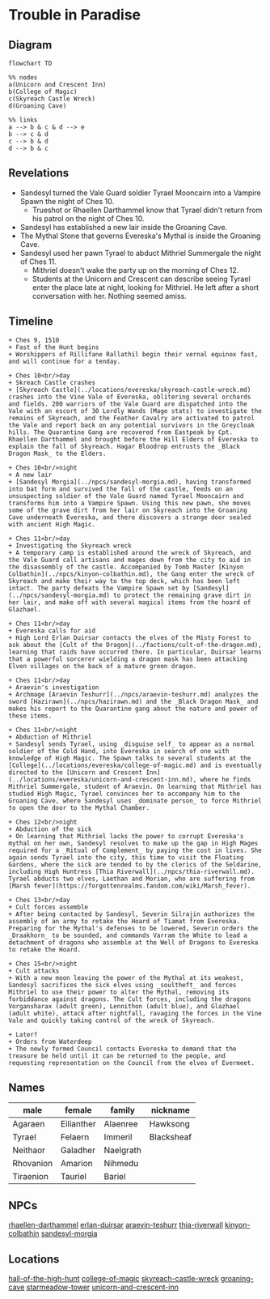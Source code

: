 # Trouble in Paradise
## Diagram
```mermaid
flowchart TD

%% nodes
a(Unicorn and Crescent Inn)
b(College of Magic)
c(Skyreach Castle Wreck)
d(Groaning Cave)

%% links
a --> b & c & d --> e
b --> c & d
c --> b & d
d --> b & c
```
## Revelations
- Sandesyl turned the Vale Guard soldier Tyrael Mooncairn into a Vampire Spawn the night of Ches 10.
	- Trueshot or Rhaellen Darthammel know that Tyrael didn't return from his patrol on the night of Ches 10.
- Sandesyl has established a new lair inside the Groaning Cave.
- The Mythal Stone that governs Evereska's Mythal is inside the Groaning Cave.
- Sandesyl used her pawn Tyrael to abduct Mithriel Summergale the night of Ches 11.
	- Mithriel doesn't wake the party up on the morning of Ches 12.
	- Students at the Unicorn and Crescent can describe seeing Tyrael enter the place late at night, looking for Mithriel. He left after a short conversation with her. Nothing seemed amiss.

## Timeline
```timeline
+ Ches 9, 1510
+ Fast of the Hunt begins
+ Worshippers of Rillifane Rallathil begin their vernal equinox fast, and will continue for a tenday.

+ Ches 10<br/>day
+ Skreach Castle crashes
+ [Skyreach Castle](../locations/evereska/skyreach-castle-wreck.md) crashes into the Vine Vale of Evereska, oblitering several orchards and fields. 200 warriors of the Vale Guard are dispatched into the Vale with an escort of 30 Lordly Wands (Mage stats) to investigate the remains of Skyreach, and the Feather Cavalry are activated to patrol the Vale and report back on any potential survivors in the Greycloak hills. The Quarantine Gang are recovered from Eastpeak by Cpt. Rhaellen Darthammel and brought before the Hill Elders of Evereska to explain the fall of Skyreach. Hagar Bloodrop entrusts the _Black Dragon Mask_ to the Elders.

+ Ches 10<br/>night
+ A new lair
+ [Sandesyl Morgia](../npcs/sandesyl-morgia.md), having transformed into bat form and survived the fall of the castle, feeds on an unsuspecting soldier of the Vale Guard named Tyrael Mooncairn and transforms him into a Vampire Spawn. Using this new pawn, she moves some of the grave dirt from her lair on Skyreach into the Groaning Cave underneath Evereska, and there discovers a strange door sealed with ancient High Magic.

+ Ches 11<br/>day
+ Investigating the Skyreach wreck
+ A temporary camp is established around the wreck of Skyreach, and the Vale Guard call artisans and mages down from the city to aid in the disassembly of the castle. Accompanied by Tomb Master [Kinyon Colbathin](../npcs/kinyon-colbathin.md), the Gang enter the wreck of Skyreach and make their way to the top deck, which has been left intact. The party defeats the Vampire Spawn set by [Sandesyl](../npcs/sandesyl-morgia.md) to protect the remaining grave dirt in her lair, and make off with several magical items from the hoard of Glazhael.

+ Ches 11<br/>day
+ Evereska calls for aid
+ High Lord Erlan Duirsar contacts the elves of the Misty Forest to ask about the [Cult of the Dragon](../factions/cult-of-the-dragon.md), learning that raids have occurred there. In particular, Duirsar learns that a powerful sorcerer wielding a dragon mask has been attacking Elven villages on the back of a mature green dragon.

+ Ches 11<br/>day
+ Araevin's investigation
+ Archmage [Araevin Teshurr](../npcs/araevin-teshurr.md) analyzes the sword [Hazirawn](../npcs/hazirawn.md) and the _Black Dragon Mask_ and makes his report to the Quarantine gang about the nature and power of these items.

+ Ches 11<br/>night
+ Abduction of Mithriel
+ Sandesyl sends Tyrael, using _disguise self_ to appear as a normal soldier of the Cold Hand, into Evereska in search of one with knowledge of High Magic. The Spawn talks to several students at the [College](../locations/evereska/college-of-magic.md) and is eventually directed to the [Unicorn and Crescent Inn](../locations/evereska/unicorn-and-crescent-inn.md), where he finds Mithriel Summergale, student of Araevin. On learning that Mithriel has studied High Magic, Tyrael convinces her to accompany him to the Groaning Cave, where Sandesyl uses _dominate person_ to force Mithriel to open the door to the Mythal Chamber.

+ Ches 12<br/>night
+ Abduction of the sick
+ On learning that Mithriel lacks the power to corrupt Evereska's mythal on her own, Sandesyl resolves to make up the gap in High Mages required for a _Ritual of Complement_ by paying the cost in lives. She again sends Tyrael into the city, this time to visit the Floating Gardens, where the sick are tended to by the clerics of the Seldarine, including High Huntress [Thia Riverwall](../npcs/thia-riverwall.md). Tyrael abducts two elves, Laethan and Morian, who are suffering from [Marsh fever](https://forgottenrealms.fandom.com/wiki/Marsh_fever).

+ Ches 13<br/>day
+ Cult forces assemble
+ After being contacted by Sandesyl, Severin Silrajin authorizes the assembly of an army to retake the Hoard of Tiamat from Evereska. Preparing for the Mythal's defenses to be lowered, Severin orders the _Draakhorn_ to be sounded, and commands Varram the White to lead a detachment of dragons who assemble at the Well of Dragons to Evereska to retake the Hoard.

+ Ches 15<br/>night
+ Cult attacks
+ With a new moon leaving the power of the Mythal at its weakest, Sandesyl sacrifices the sick elves using _soultheft_ and forces Mithriel to use their power to alter the Mythal, removing its forbiddance against dragons. The Cult forces, including the dragons Vorgansharax (adult green), Lennithon (adult blue), and Glazhael (adult white), attack after nightfall, ravaging the forces in the Vine Vale and quickly taking control of the wreck of Skyreach.

+ Later?
+ Orders from Waterdeep
+ The newly formed Council contacts Evereska to demand that the treasure be held until it can be returned to the people, and requesting representation on the Council from the elves of Evermeet.

```

## Names

| male | female | family | nickname |
| --- | --- | --- | --- |
| Agaraen | Eilianther | Alaenree | Hawksong |
| Tyrael | Felaern | Immeril | Blacksheaf |
| Neithaor | Galadher | Naelgrath |  |
| Rhovanion | Amarion | Nihmedu |  |
| Tiraenion | Tauriel | Bariel |  |

## NPCs
[rhaellen-darthammel](../npcs/rhaellen-darthammel.md) 
[erlan-duirsar](../npcs/erlan-duirsar.md) 
[araevin-teshurr](../npcs/araevin-teshurr.md) 
[thia-riverwall](../npcs/thia-riverwall.md) 
[kinyon-colbathin](../npcs/kinyon-colbathin.md) 
[sandesyl-morgia](../npcs/sandesyl-morgia.md) 

## Locations
[hall-of-the-high-hunt](../locations/evereska/hall-of-the-high-hunt.md)
[college-of-magic](../locations/evereska/college-of-magic.md)
[skyreach-castle-wreck](../locations/evereska/skyreach-castle-wreck.md)
[groaning-cave](../locations/evereska/groaning-cave.md)
[starmeadow-tower](../locations/evereska/starmeadow-tower.md)
[unicorn-and-crescent-inn](../locations/evereska/unicorn-and-crescent-inn.md)